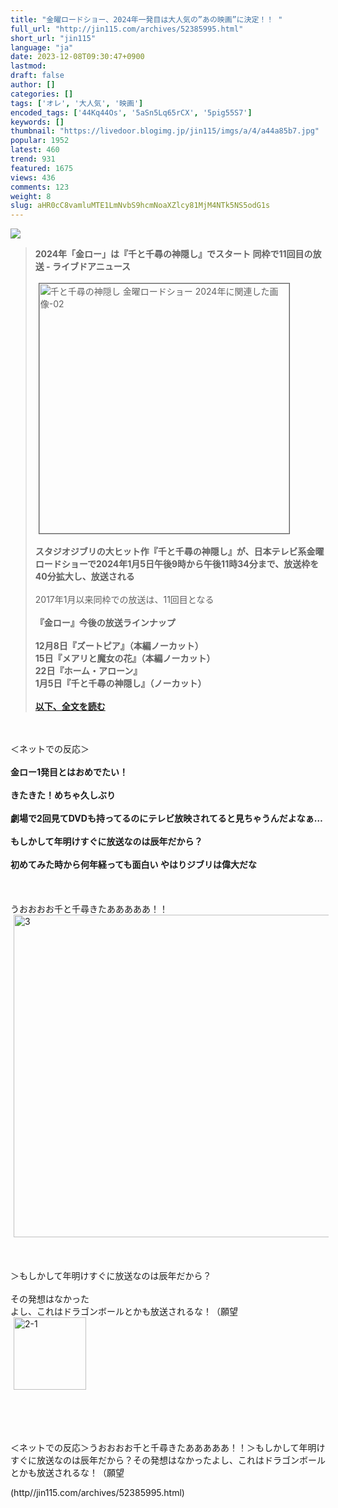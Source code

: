 ```yaml
---
title: "金曜ロードショー、2024年一発目は大人気の”あの映画”に決定！！ "
full_url: "http://jin115.com/archives/52385995.html"
short_url: "jin115"
language: "ja"
date: 2023-12-08T09:30:47+0900
lastmod: 
draft: false
author: []
categories: []
tags: ['オレ', '大人気', '映画']
encoded_tags: ['44Kq44Os', '5aSn5Lq65rCX', '5pig55S7']
keywords: []
thumbnail: "https://livedoor.blogimg.jp/jin115/imgs/a/4/a44a85b7.jpg"
popular: 1952
latest: 460
trend: 931
featured: 1675
views: 436
comments: 123
weight: 8
slug: aHR0cC8vamluMTE1LmNvbS9hcmNoaXZlcy81MjM4NTk5NS5odG1s
---
```


![](https://livedoor.blogimg.jp/jin115/imgs/a/4/a44a85b7.jpg)

<div><a name='more'></a> <blockquote><b>2024年「金ロー」は『千と千尋の神隠し』でスタート 同枠で11回目の放送 - ライブドアニュース</b><br> <br> <img src='https//livedoor.blogimg.jp/jin115/imgs/0/7/07815917.png' width='400' border='1' hspace='5' class='pict' alt='千と千尋の神隠し 金曜ロードショー 2024年に関連した画像-02'><br> <br> <b>スタジオジブリの大ヒット作『千と千尋の神隠し』が、日本テレビ系金曜ロードショーで2024年1月5日午後9時から午後11時34分まで、放送枠を40分拡大し、放送される</b><br> <br> 2017年1月以来同枠での放送は、11回目となる<br> <br> <b>『金ロー』今後の放送ラインナップ<br> <br> 12月8日『ズートピア』（本編ノーカット）<br> 15日『メアリと魔女の花』（本編ノーカット）<br> 22日『ホーム・アローン』<br> 1月5日『千と千尋の神隠し』（ノーカット）</b><br> <br> <a href='https//news.livedoor.com/article/detail/25491802/' target='_blank'><b>以下、全文を読む</b></a></blockquote><br> <br> ＜ネットでの反応＞<br> <br> <b>金ロー1発目とはおめでたい！</b><br> <br> <b>きたきた！めちゃ久しぶり</b><br> <br> <b>劇場で2回見てDVDも持ってるのにテレビ放映されてると見ちゃうんだよなぁ…</b><br> <br> <b>もしかして年明けすぐに放送なのは辰年だから？</b><br> <br> <b>初めてみた時から何年経っても面白い やはりジブリは偉大だな</b><br> <br> <br> <br> うおおおお千と千尋きたあああああ！！<br> <img src='https//livedoor.blogimg.jp/jin115/imgs/f/7/f79b22b4.gif' alt='3' width='516' border='0' hspace='5' class='pict'><br> <br> <br> <br> ＞もしかして年明けすぐに放送なのは辰年だから？<br> <br> その発想はなかった<br> よし、これはドラゴンボールとかも放送されるな！（願望<br> <img src='https//livedoor.blogimg.jp/jin115/imgs/6/7/67f3fdb5.gif' alt='2-1' width='116' border='0' hspace='5' class='pict'><br> <br> <br> <br> <br> <p>＜ネットでの反応＞うおおおお千と千尋きたあああああ！！＞もしかして年明けすぐに放送なのは辰年だから？その発想はなかったよし、これはドラゴンボールとかも放送されるな！（願望</p></div>

(http//jin115.com/archives/52385995.html)
